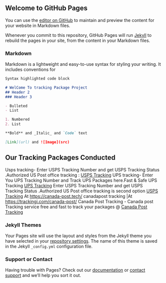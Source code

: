 ## Welcome to GitHub Pages

You can use the [editor on GitHub](https://github.com/dav72/track.github.io/edit/master/index.md) to maintain and preview the content for your website in Markdown files.

Whenever you commit to this repository, GitHub Pages will run [Jekyll](https://jekyllrb.com/) to rebuild the pages in your site, from the content in your Markdown files.

### Markdown

Markdown is a lightweight and easy-to-use syntax for styling your writing. It includes conventions for

```markdown
Syntax highlighted code block

# WelCome To tracking Package Project
## Header 2
### Header 3

- Bulleted
- List

1. Numbered
2. List

**Bold** and _Italic_ and `Code` text

[Link](url) and ![Image](src)
```
## Our Tracking Packages Conducted

Usps tracking-  Enter USPS Tracking Number and get USPS Tracking Status .Authorized US Post office tracking : [USPS Tracking](https://usps-track.us/)
UPS tracking- Enter You UPS Tracking Number and Track UPS Packages here.Fast & Safe UPS Tracking [UPS Tracking](https://trackingi.com/ups/)
Enter USPS Tracking Number and get USPS Tracking Status .Authorized US Post office tracking is second option [USPS Tracking](https://trackingi.com/usps/)
At https://canada-post.tech/ canadapost tracking |At https://trackingi.com/canada-post/ Canada Post Tracking  - Canada post Tracking service free and fast to track your packages @ [Canada Post Tracking](https://canada-post.tech/)


### Jekyll Themes

Your Pages site will use the layout and styles from the Jekyll theme you have selected in your [repository settings](https://github.com/dav72/track.github.io/settings). The name of this theme is saved in the Jekyll `_config.yml` configuration file.

### Support or Contact

Having trouble with Pages? Check out our [documentation](https://help.github.com/categories/github-pages-basics/) or [contact support](https://github.com/contact) and we’ll help you sort it out.
